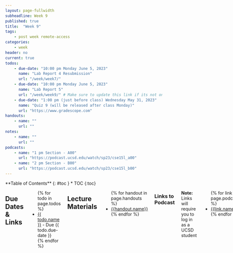 ```yaml
---
layout: page-fullwidth
subheadline: Week 9
published: true
title:  "Week 9"
tags:
    - post week remote-access
categories:
    - week
header: no
current: true
todos:
    - due-date: "10:00 pm Monday June 5, 2023"
      name: "Lab Report 4 Resubmission"
      url: "/week/week7/"
    - due-date: "10:00 pm Monday June 5, 2023"
      name: "Lab Report 5"
      url: "/week/week9/" # Make sure to update this link if its not on right page
    - due-date: "1:00 pm (just before class) Wednesday May 31, 2023"
      name: "Quiz 9 (will be released after class Monday)"
      url: "https://www.gradescope.com"
handouts:
    - name: ""
      url: ""
notes:
    - name: ""
      url: ""
podcasts:
    - name: "1 pm Section - A00"
      url: "https://podcast.ucsd.edu/watch/sp23/cse15l_a00"
    - name: "2 pm Section - B00"
      url: "https://podcast.ucsd.edu/watch/sp23/cse15l_b00"
---
```


<div class="row">
<div class="medium-4 medium-push-8 columns" markdown="1">
<div class="panel radius fixed-toc"  data-options="sticky_on:large" markdown="1">
**Table of Contents**
{: #toc }
*  TOC
{:toc}
</div>
</div><!-- /.medium-4.columns -->

<div class="medium-8 medium-pull-4 columns" markdown="1">

## Due Dates & Links

<ul>
{% for todo in page.todos %}
<li><a href="{{ todo.url }}">{{ todo.name }}</a> - Due {{ todo.due-date }}</li>
{% endfor %}
</ul>

## Lecture Materials
<ul>
{% for handout in page.handouts %}
<li><a href="{{handout.url}}">{{handout.name}}</a></li>
{% endfor %}
</ul>

<!-- ### In-class notes
{% for note in page.notes %}
<a href="{{ note.url }}">{{ note.name }}</a>
<iframe src="{{ note.url }}/preview" width="640" height="480" allow="autoplay"></iframe>
{% endfor %} -->

### Links to Podcast
**Note:** Links will require you to log in as a UCSD student
<ul>
{% for link in page.podcasts %} 
<li><a href="{{link.url}}">{{link.name}}</a></li>
{% endfor %}
</ul>

## Lab Tasks

Discuss with your group:
    
![Image](../../images/fictional_map.png)
    
Write down your answers (and why you chose them!) in your group's shared doc.
    
---

In this lab, you'll be presented with a sequence of common debugging scenarios
that we have noticed students encountering this quarter. For each one, there's a
brief description and a screenshot. Your job is to *reproduce* the error shown
in the screenshot so that you see it on your own computer, and then describe the
fix.

For **each** of the scenarios below, you should:

1. **Write down in notes**: Discuss and confirm with your partner – what is the
**desired** or **expected** behavior, and which part of the output is wrong or
not what's expected?
2. Reproduce this behavior with your partner. If you have to, take the time to
write out exactly the command-line in a suitable repository. To reproduce, we mean
getting your terminal/editor to look as much like the one in the screenshot as
possible. It might not be possible to make it _exactly_ the same—your username
will be different, for instance—but you should see the same error message for
the same command.
3. **Write down in notes**: Take a screenshot of your reproduction and put it in
the notes, along with a description of how you reproduced it (e.g. if you first
cloned a repository, opened a terminal, and changed directory, for example).
4. **Write down in notes**: Describe how to change the commands or program to get
the _expected_ output. This might take some time and thinking! Did you need to
gather any more information to figure out the issue? What helped you figure out
the issue in the end? If you had a tutor or someone else help, what suggestions
did they make to lead you to the answer?
5. **Write down in notes**: Have you ever made this mistake before? What was easy
or hard about noticing the error? What could you do in the future to notice or
fix it more quickly?

_(This is good practice and gives some understanding about what we do as course
staff when we see your EdStem posts!)_

One skill we're practicing here is **reproducing** bugs. In general when
reporting issues or asking questions, there's a question of
**reproducibility**: whoever is seeing the error usually doesn't have
access to your running system, so **reproducing** the possible error from the
given information is a key step. Sometimes screenshots are more helpful than
just text, because they include the Visual Studio Code file browser or other
similar visual details. Sometimes text is more helpful than a screenshot,
because it can be easily copy-pasted to try out some code on another computer.
You can always provide both to really help the person trying to reproduce the
error, which is what we do in some cases below!

### Scenario 1

Here's a screenshot of an error (right-click and "Open Image in New Tab" to see
it if it's too small).  For reference, this one was using the [lab 3 code
repository](https://github.com/ucsd-cse15l-w23/lab3). The programmer was trying
to run the tests.

![Image](/images/run-java-not-class.png)


### Scenario 2

The repostory used is similar to this one, but pay attention to differences in
`grade.sh`:

[list-examples-grader](https://github.com/ucsd-cse15l-f22/list-examples-grader/blob/main/grade.sh)

![Image](/images/scenario2.png)

Imagine you are a tutor or TA and you only have access to the screenshot, but
not all the code. What would be frustrating about helping someone identify the
bug in that scenario?

_(The course staff does not have to imagine 😉)_

### Scenario 3

`bug.sh` contains the following code:

```bash
VAR=7

if [[1 -eq $VAR ]]
then
  echo "it was 1"
fi
```

![Image](/images/2023-03-03-15-33-10.png)

### Scenario 4

A project has the following file layout:

![Image](/images/2023-03-03-15-41-10.png)

The contents of `Code.java` is this:

```java
import java.io.File;

public class Code {
   public static void main(String[] args) {
       File file = new File(args[0]);
       if (file.exists()) {
           System.out.println("File exists, yay!");
       }
       else {
           System.out.println("The file does not exist :(");
       }
   }
}
```

Then this surprising result happens (the programmer was expecting the file to
be reported as existing):

![Image](/images/2023-03-03-15-41-25.png)

### Reflection

You've learned a lot this quarter! (We hope)

It's useful to reflect on what we've learned. (Seriously, it helps with the
learning process to do reflection.)

Think about what you've learned in labs, lecture, and quizzes this quarter.
Think about a question or a problem that you can answer now that you would not
have been able to at the begining of the quarter. **Write it down in the notes**.

Then, the other people in your group will try to answer it or talk about how
they would go about solving the problem using things they learned in class. Did
they have the same answer as you? Did they highlight any different parts of
their learning?

The best learning here will come from questions that aren't one-line answers
(“how do you git push from the command line” won't be a useful reflection, for
instance). A task you can imagine doing with a few lines of a `bash` script, a
strategy for debugging or choosing good test cases, a workflow for setting up a
project, a choice of Java feature for a particular program, and more could be
good examples of things to discuss.

### Open Discussion

Spend the remainder of the time discussing general computing/CSE
department/course/research topics with your group and tutor.

**Write down in notes before starting the questioning out loud (tutors, don't
answer questions until folks have a chance to think and write!)** What is a
question you have for your tutor/lab TA/classmates?  Some potential conversation
starters are below, but don't be limited to these:

- What classes are you taking?
- Are you involved in any student organizations?
- Have you done an internship recently?
- What topics from CSE15L come up again and again in your courses?
- Are you involved in research?
- What has been your favorite/least favorite course at UCSD?

Once you've spent a few minutes thinking and writing something down, start
asking! Feel free to mix groups, listen in on other conversations, move around
the room, and ask these questions to the lead TA, too!


